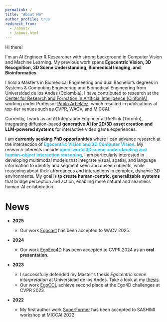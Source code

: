 ```yaml
---
permalink: /
title: "About Me"
author_profile: true
redirect_from: 
  - /about/
  - /about.html
---
```


Hi there!

I'm an AI Engineer & Researcher with strong background in Computer Vision and Machine Learning. My previous work spans **Egocentric Vision, 3D Recognition, 3D Scene Understanding, Biomedical Imaging, and Bioinformatics**.

I hold a Master’s in Biomedical Engineering and dual Bachelor’s degrees in Systems & Computing Engineering and Biomedical Engineering from Universidad de los Andes (Colombia). I have contributed to research at the [Center for Research and Formation in Artificial Intelligence (CinfonIA)](https://cinfonia.uniandes.edu.co/), working under Professor [Pablo Arbeláez](https://scholar.google.com/citations?hl=es&user=k0nZO90AAAAJ), which resulted in publications at top-tier venues such as CVPR, WACV, and MICCAI.

Currently, I work as an AI Integration Engineer at ReBlink (Toronto), integrating diffusion-based **generative AI for 2D/3D asset creation and LLM-powered systems** for interactive video game experiences.

I am **currently seeking PhD opportunities** where I can advance research at the intersection of <span style="color:#31BDE8;"><b><strong>Egocentric Vision and 3D Computer Vision</strong></b></span>. My research interests include <span style="color:#31BDE8;"><b><strong>open-world 3D scene understanding and human–object interaction reasoning</strong></b></span>. I am particularly interested in developing multimodal models that integrate visual, spatial, and language information to identify and segment seen and unseen objects, while reasoning about their affordances and interactions in complex, dynamic 3D environments. My goal is **to create human-centric, generalizable systems** that bridge perception and action, enabling more natural and seamless human-AI collaboration.


News
======

- **2025**
    - Our work [Egocast](https://bcv-uniandes.github.io/egocast-wp/) has been accepted to WACV 2025.

- **2024**
    - Our work [EgoExo4D](https://ego-exo4d-data.org/) has been accepted to CVPR 2024 as an **oral presentation**.

- **2023**
    - I successfully defended my Master's thesis *Egocentric scene interpretation* at Universidad de los Andes. Take a look at my [thesis](https://cdforigua05.github.io/files/Egocentric_Scene_Interpretation.pdf).
    - Our work [EgoCOL](https://arxiv.org/pdf/2306.16606) achieve second place at the Ego4D challenges at CVPR 2023.

- **2022**
    - My first author work [SuperFormer](https://arxiv.org/pdf/2406.03359) has been accepted to SASHIMI workshop at MICCAI 2022.


